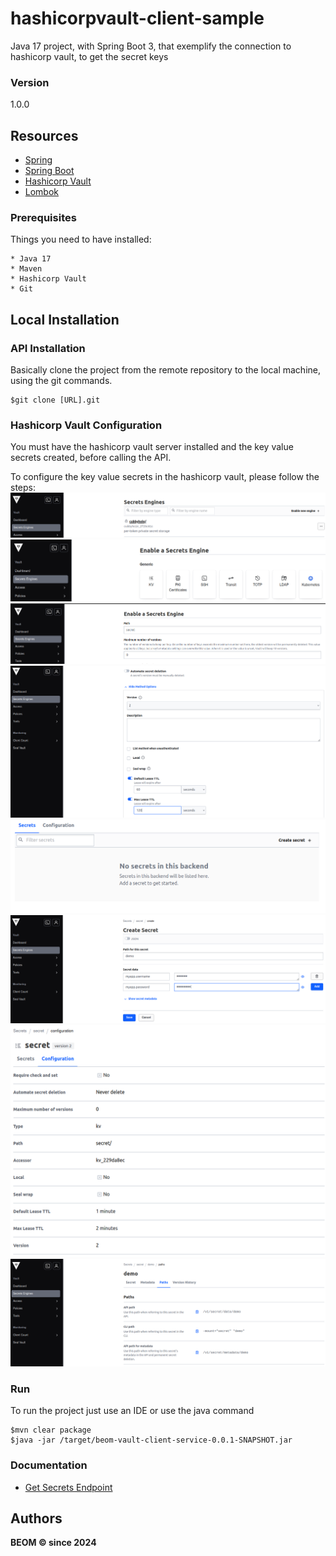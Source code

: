# hashicorpvault-client-sample
Java 17 project, with Spring Boot 3, that exemplify the connection to hashicorp vault, to get the secret keys

### Version
1.0.0

## Resources
* [Spring](https://spring.io)
* [Spring Boot](https://spring.io/projects/spring-boot)
* [Hashicorp Vault](https://developer.hashicorp.com/vault/docs)
* [Lombok](https://www.baeldung.com/intro-to-project-lombok)

### Prerequisites

Things you need to have installed:

```
* Java 17
* Maven
* Hashicorp Vault
* Git
```

## Local Installation

### API Installation
Basically clone the project from the remote repository to the local machine, using the git commands.

```
$git clone [URL].git
```

### Hashicorp Vault Configuration
You must have the hashicorp vault server installed and the key value secrets created, before calling the API.

To configure the key value secrets in the hashicorp vault, please follow the steps: </br>
![create secret](./documentation/images/create_secret.png)
![create KV secret](./documentation/images/create_KV_Secret.png)
![create secret app](./documentation/images/create_secret_app.png)
![secret secret app TTL](./documentation/images/secret_TTL.png)
![new secret](./documentation/images/new_secret.png)
![create secret key value](./documentation/images/create_secret_key_value.png)
![secret configuration](./documentation/images/secret_configuration.png)
![secret paths](./documentation/images/secret_paths.png)


### Run

To run the project just use an IDE or use the java command

```
$mvn clear package
$java -jar /target/beom-vault-client-service-0.0.1-SNAPSHOT.jar
```

### Documentation
* [Get Secrets Endpoint](http://localhost:8080/api/v1.0/secrets)

## Authors
**BEOM &copy; since 2024**

